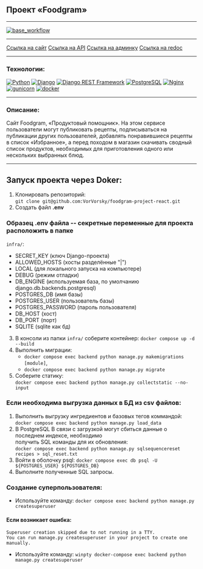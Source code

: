 ## Проект «Foodgram»
***
[![base_workflow](https://github.com/VorVorsky/foodgram-project-react/actions/workflows/foodgram_workflow.yml/badge.svg)](https://github.com/VorVorsky/foodgram-project-react/actions/workflows/foodgram_workflow.yml)<br/>
***
[Ссылка на сайт](https://klaxonvs.ddns.net/recipes)
[Ссылка на API](https://klaxonvs.ddns.net/api/)
[Ссылка на админку](https://klaxonvs.ddns.net/admin/)
[Ссылка на redoc](https://klaxonvs.ddns.net/api/docs/)

***
### Технологии:
[![Python](https://img.shields.io/badge/-Python-464646?style=flat-square&logo=Python)](https://www.python.org/)
[![Django](https://img.shields.io/badge/-Django-464646?style=flat-square&logo=Django)](https://www.djangoproject.com/)
[![Django REST Framework](https://img.shields.io/badge/-Django%20REST%20Framework-464646?style=flat-square&logo=Django%20REST%20Framework)](https://www.django-rest-framework.org/)
[![PostgreSQL](https://img.shields.io/badge/-PostgreSQL-464646?style=flat-square&logo=PostgreSQL)](https://www.postgresql.org/)
[![Nginx](https://img.shields.io/badge/-NGINX-464646?style=flat-square&logo=NGINX)](https://nginx.org/ru/)
[![gunicorn](https://img.shields.io/badge/-gunicorn-464646?style=flat-square&logo=gunicorn)](https://gunicorn.org/)
[![docker](https://img.shields.io/badge/-Docker-464646?style=flat-square&logo=docker)](https://www.docker.com/)
***
### Описание:
Cайт Foodgram, «Продуктовый помощник». На этом сервисе пользователи могут публиковать рецепты, подписываться на публикации других пользователей, добавлять понравившиеся рецепты в список «Избранное», а перед походом в магазин скачивать сводный список продуктов, необходимых для приготовления одного или нескольких выбранных блюд.
***

## Запуск проекта через Doker:

1. Клонировать репозиторий: <br/>``git clone git@github.com:VorVorsky/foodgram-project-react.git``
2. Создать файл **.env**

### Образец .env файла -- секретные переменные для проекта расположить в папке<br/>
``infra/``:
* SECRET_KEY (ключ Django-проекта)
* ALLOWED_HOSTS (хосты разделённые "|")
* LOCAL (для локального запуска на компьютере)
* DEBUG (режим отладки)
* DB_ENGINE (используемая база, по умолчанию django.db.backends.postgresql)
* POSTGRES_DB (имя базы)
* POSTGRES_USER (пользователь базы)
* POSTGRES_PASSWORD (пароль пользователя)
* DB_HOST (хост)
* DB_PORT (порт)
* SQLITE (sqlite как бд)

3. В консоли из папки `infra/` соберите контейнер: `docker compose up -d --build`
4. Выполнить миграции:
   * `docker compose exec backend python manage.py makemigrations [module]`,
   * `docker compose exec backend python manage.py migrate`
5. Соберите статику:<br/>
`docker compose exec backend python manage.py collectstatic --no-input`

### Если необходима выгрузка данных в БД из csv файлов:
1. Выполнить выгрузку ингредиентов и базовых тегов коммандой:<br/>`docker compose exec backend python manage.py load_data`
2. В PostgreSQL В связи с загрузкой могут сбиться данные о последнем индексе, необходимо<br/>
получить SQL команды для их обновления:<br/>`docker compose exec backend python manage.py sqlsequencereset recipes > sql_reset.txt`
3. Войти в оболочку psql: `docker compose exec db psql -U ${POSTGRES_USER} ${POSTGRES_DB}`
4. Выполните полученные SQL запросы.

### Создание суперпользователя:
* Используйте команду: `docker compose exec backend python manage.py createsuperuser`
#### Если возникает ошибка:
`Superuser creation skipped due to not running in a TTY.`<br/>
`You can run manage.py createsuperuser in your project to create one manually.`<br/>
* Используйте команду: `winpty docker-compose exec backend python manage.py createsuperuser`